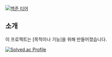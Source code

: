 

[![백준 티어](URL)](https://solved.ac/프로필)

## 소개
이 프로젝트는 [목적이나 기능]을 위해 만들어졌습니다.

   [![Solved.ac Profile](http://mazassumnida.wtf/api/v2/generate_badge?boj=hi385790)](https://solved.ac/hi385790)

